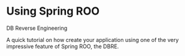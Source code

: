 Using Spring ROO
==================

DB Reverse Engineering

A quick tutorial on how create your application using one of the very impressive feature of Spring ROO, the DBRE.
